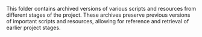 This folder contains archived versions of various scripts and resources from different stages of the project.
These archives preserve previous versions of important scripts and resources, allowing for reference and retrieval of earlier project stages.
